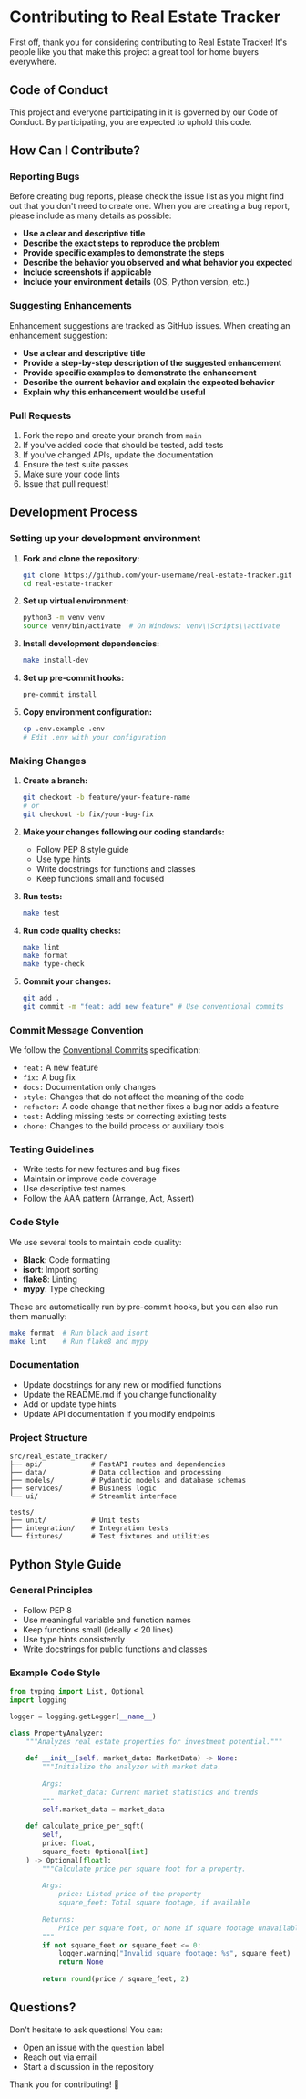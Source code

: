 # Contributing to Real Estate Tracker

First off, thank you for considering contributing to Real Estate Tracker! It's people like you that make this project a great tool for home buyers everywhere.

## Code of Conduct

This project and everyone participating in it is governed by our Code of Conduct. By participating, you are expected to uphold this code.

## How Can I Contribute?

### Reporting Bugs

Before creating bug reports, please check the issue list as you might find out that you don't need to create one. When you are creating a bug report, please include as many details as possible:

* **Use a clear and descriptive title**
* **Describe the exact steps to reproduce the problem**
* **Provide specific examples to demonstrate the steps**
* **Describe the behavior you observed and what behavior you expected**
* **Include screenshots if applicable**
* **Include your environment details** (OS, Python version, etc.)

### Suggesting Enhancements

Enhancement suggestions are tracked as GitHub issues. When creating an enhancement suggestion:

* **Use a clear and descriptive title**
* **Provide a step-by-step description of the suggested enhancement**
* **Provide specific examples to demonstrate the enhancement**
* **Describe the current behavior and explain the expected behavior**
* **Explain why this enhancement would be useful**

### Pull Requests

1. Fork the repo and create your branch from `main`
2. If you've added code that should be tested, add tests
3. If you've changed APIs, update the documentation
4. Ensure the test suite passes
5. Make sure your code lints
6. Issue that pull request!

## Development Process

### Setting up your development environment

1. **Fork and clone the repository:**
   ```bash
   git clone https://github.com/your-username/real-estate-tracker.git
   cd real-estate-tracker
   ```

2. **Set up virtual environment:**
   ```bash
   python3 -m venv venv
   source venv/bin/activate  # On Windows: venv\\Scripts\\activate
   ```

3. **Install development dependencies:**
   ```bash
   make install-dev
   ```

4. **Set up pre-commit hooks:**
   ```bash
   pre-commit install
   ```

5. **Copy environment configuration:**
   ```bash
   cp .env.example .env
   # Edit .env with your configuration
   ```

### Making Changes

1. **Create a branch:**
   ```bash
   git checkout -b feature/your-feature-name
   # or
   git checkout -b fix/your-bug-fix
   ```

2. **Make your changes following our coding standards:**
   - Follow PEP 8 style guide
   - Use type hints
   - Write docstrings for functions and classes
   - Keep functions small and focused

3. **Run tests:**
   ```bash
   make test
   ```

4. **Run code quality checks:**
   ```bash
   make lint
   make format
   make type-check
   ```

5. **Commit your changes:**
   ```bash
   git add .
   git commit -m "feat: add new feature" # Use conventional commits
   ```

### Commit Message Convention

We follow the [Conventional Commits](https://www.conventionalcommits.org/) specification:

- `feat:` A new feature
- `fix:` A bug fix
- `docs:` Documentation only changes
- `style:` Changes that do not affect the meaning of the code
- `refactor:` A code change that neither fixes a bug nor adds a feature
- `test:` Adding missing tests or correcting existing tests
- `chore:` Changes to the build process or auxiliary tools

### Testing Guidelines

- Write tests for new features and bug fixes
- Maintain or improve code coverage
- Use descriptive test names
- Follow the AAA pattern (Arrange, Act, Assert)

### Code Style

We use several tools to maintain code quality:

- **Black**: Code formatting
- **isort**: Import sorting
- **flake8**: Linting
- **mypy**: Type checking

These are automatically run by pre-commit hooks, but you can also run them manually:

```bash
make format  # Run black and isort
make lint    # Run flake8 and mypy
```

### Documentation

- Update docstrings for any new or modified functions
- Update the README.md if you change functionality
- Add or update type hints
- Update API documentation if you modify endpoints

### Project Structure

```
src/real_estate_tracker/
├── api/            # FastAPI routes and dependencies
├── data/           # Data collection and processing
├── models/         # Pydantic models and database schemas
├── services/       # Business logic
└── ui/             # Streamlit interface

tests/
├── unit/           # Unit tests
├── integration/    # Integration tests
└── fixtures/       # Test fixtures and utilities
```

## Python Style Guide

### General Principles
- Follow PEP 8
- Use meaningful variable and function names
- Keep functions small (ideally < 20 lines)
- Use type hints consistently
- Write docstrings for public functions and classes

### Example Code Style

```python
from typing import List, Optional
import logging

logger = logging.getLogger(__name__)

class PropertyAnalyzer:
    """Analyzes real estate properties for investment potential."""
    
    def __init__(self, market_data: MarketData) -> None:
        """Initialize the analyzer with market data.
        
        Args:
            market_data: Current market statistics and trends
        """
        self.market_data = market_data
    
    def calculate_price_per_sqft(
        self, 
        price: float, 
        square_feet: Optional[int]
    ) -> Optional[float]:
        """Calculate price per square foot for a property.
        
        Args:
            price: Listed price of the property
            square_feet: Total square footage, if available
            
        Returns:
            Price per square foot, or None if square footage unavailable
        """
        if not square_feet or square_feet <= 0:
            logger.warning("Invalid square footage: %s", square_feet)
            return None
            
        return round(price / square_feet, 2)
```

## Questions?

Don't hesitate to ask questions! You can:
- Open an issue with the `question` label
- Reach out via email
- Start a discussion in the repository

Thank you for contributing! 🙏